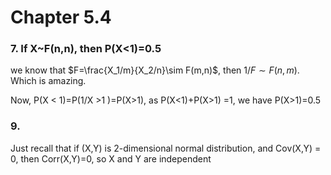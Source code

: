 # Chapter 5.4

### 7. If X~F(n,n), then P(X<1)=0.5

we know that $F=\frac{X_1/m}{X_2/n}\sim F(m,n)$, then $1/F \sim F(n,m)$. Which is amazing.

Now, P(X < 1)=P(1/X >1 )=P(X>1), as P(X<1)+P(X>1) =1, we have P(X>1)=0.5

### 9.

Just recall that if (X,Y) is 2-dimensional normal distribution, and Cov(X,Y) = 0, then Corr(X,Y)=0, so X and Y are independent